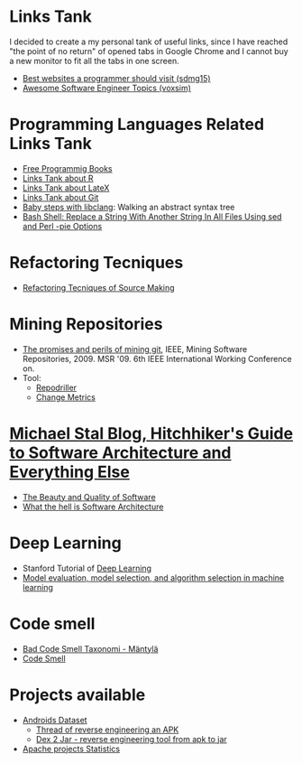 # Links Tank
I decided to create a my personal tank of useful links, since I have reached "the point of no return" of opened tabs in Google Chrome and I cannot buy a new monitor to fit all the tabs in one screen. 

  + [Best websites a programmer should visit (sdmg15)](https://github.com/sdmg15/Best-websites-a-programmer-should-visit)
  + [Awesome Software Engineer Topics (voxsim)](https://github.com/voxsim/awesome-software-engineer-topics)

# Programming Languages Related Links Tank
  + [Free Programmig Books](https://github.com/EbookFoundation/free-programming-books/blob/master/free-programming-books.md)
  + [Links Tank about R](r-links.md)
  + [Links Tank about LateX](latex-links.md)
  + [Links Tank about Git](git-links.md)
  + [Baby steps with libclang](http://bastian.rieck.ru/blog/posts/2015/baby_steps_libclang_ast/): Walking an abstract syntax tree
  + [Bash Shell: Replace a String With Another String In All Files Using sed and Perl -pie Options](https://www.cyberciti.biz/faq/unix-linux-replace-string-words-in-many-files/)

# Refactoring Tecniques
  + [Refactoring Tecniques of Source Making](https://sourcemaking.com/refactoring/refactorings)
  
# Mining Repositories
  - [The promises and perils of mining git](http://ieeexplore.ieee.org/document/5069475/), IEEE,  Mining Software Repositories, 2009. MSR '09. 6th IEEE International Working Conference on. 
  - Tool:
     + [Repodriller](https://github.com/mauricioaniche/repodriller)
     + [Change Metrics](https://github.com/mauricioaniche/change-metrics)
     
# [Michael Stal Blog, Hitchhiker's Guide to Software Architecture and Everything Else](https://stal.blogspot.it/)
  - [The Beauty and Quality of Software](http://stal.blogspot.it/2011/01/beauty-and-quality-of-software.html)
  - [What the hell is Software Architecture](https://stal.blogspot.it/2015/08/what-hell-is-software-architecture.html)
  
# Deep Learning
  - Stanford Tutorial of [Deep Learning](http://ufldl.stanford.edu/tutorial/)
  - [Model evaluation, model selection, and algorithm selection in machine learning](https://sebastianraschka.com/blog/2016/model-evaluation-selection-part3.html)
  
# Code smell
  - [Bad Code Smell Taxonomi - Mäntylä](http://mikamantyla.eu/BadCodeSmellsTaxonomy.html)
  - [Code Smell](https://sourcemaking.com/refactoring/smells)

# Projects available
  - [Androids Dataset](http://androsec.rit.edu/) 
    - [Thread of reverse engineering an APK](https://stackoverflow.com/questions/12732882/reverse-engineering-from-an-apk-file-to-a-project)
    - [Dex 2 Jar - reverse engineering tool from apk to jar](https://github.com/pxb1988/dex2jar)
  - [Apache projects Statistics](https://projects.apache.org/statistics.html)
